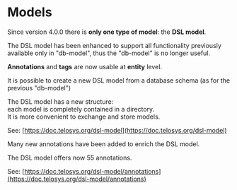 # Models

Since version 4.0.0 there is **only one type of model**: the **DSL model**.&#x20;

The DSL model has been enhanced to support all functionality previously available only in "db-model", thus the "db-model" is no longer useful.&#x20;

**Annotations** and **tags** are now usable at **entity** level.

It is possible to create a new DSL model from a database schema (as for the previous "db-model")&#x20;

The DSL model has a new structure: \
each model is completely contained in a directory. \
It is more convenient to exchange and store models.&#x20;

See: [https://doc.telosys.org/dsl-model](https://doc.telosys.org/dsl-model)

Many new annotations have been added to enrich the DSL model.&#x20;

The DSL model offers now 55 annotations.

See: [https://doc.telosys.org/dsl-model/annotations](https://doc.telosys.org/dsl-model/annotations)



